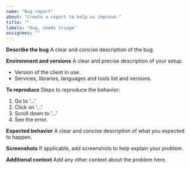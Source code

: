 ```yaml
---
name: "Bug report"
about: "Create a report to help us improve."
title: ""
labels: "bug, needs triage"
assignees: ""
---
```


**Describe the bug**
A clear and concise description of the bug.

**Environment and versions**
A clear and precise description of your setup.

- Version of the client in use.
- Services, libraries, languages and tools list and versions.

**To reproduce**
Steps to reproduce the behavior:

1. Go to '...'
2. Click on '...'
3. Scroll down to '...'
4. See the error.

**Expected behavior**
A clear and concise description of what you expected to happen.

**Screenshots**
If applicable, add screenshots to help explain your problem.

**Additional context**
Add any other context about the problem here.
